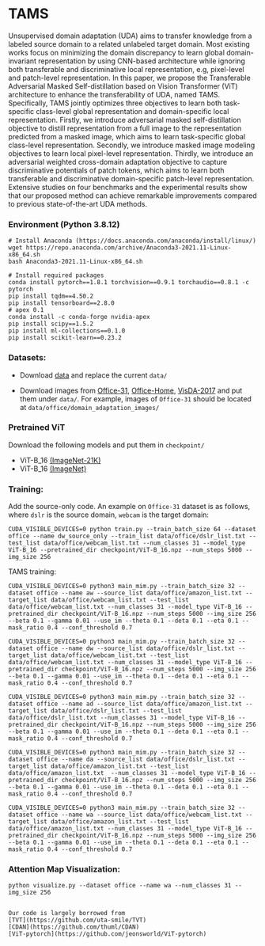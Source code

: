 # TAMS
Unsupervised domain adaptation (UDA) aims to transfer knowledge from a labeled source domain to a related unlabeled target domain. Most existing works focus on minimizing the domain discrepancy to learn global domain-invariant representation by using CNN-based architecture while ignoring both transferable and discriminative local representation, e.g, pixel-level and patch-level representation. In this paper, we propose the Transferable Adversarial Masked Self-distillation based on Vision Transformer (ViT) architecture to enhance the transferability of UDA, named TAMS. Specifically, TAMS jointly optimizes three objectives to learn both task-specific class-level global representation and domain-specific local representation. Firstly, we introduce adversarial masked self-distillation objective to distill representation from a full image to the representation predicted from a masked image, which aims to learn task-specific global class-level representation. Secondly, we introduce masked image modeling objectives to learn local pixel-level representation. Thirdly, we introduce an adversarial weighted cross-domain adaptation objective to capture discriminative potentials of patch tokens, which aims to learn both transferable and discriminative domain-specific patch-level representation. Extensive studies on four benchmarks and the experimental results show that our proposed method can achieve remarkable improvements compared to previous state-of-the-art UDA methods.


### Environment (Python 3.8.12)
```
# Install Anaconda (https://docs.anaconda.com/anaconda/install/linux/)
wget https://repo.anaconda.com/archive/Anaconda3-2021.11-Linux-x86_64.sh
bash Anaconda3-2021.11-Linux-x86_64.sh

# Install required packages
conda install pytorch==1.8.1 torchvision==0.9.1 torchaudio==0.8.1 -c pytorch
pip install tqdm==4.50.2
pip install tensorboard==2.8.0
# apex 0.1
conda install -c conda-forge nvidia-apex
pip install scipy==1.5.2
pip install ml-collections==0.1.0
pip install scikit-learn==0.23.2
```


### Datasets:

- Download [data](https://drive.google.com/file/d/1rnU49vEEdtc3EYVo7QydWzxcSuYqZbUB/view?usp=sharing) and replace the current `data/`

- Download images from [Office-31](https://drive.google.com/file/d/0B4IapRTv9pJ1WGZVd1VDMmhwdlE/view?resourcekey=0-gNMHVtZfRAyO_t2_WrOunA), [Office-Home](https://drive.google.com/file/d/0B81rNlvomiwed0V1YUxQdC1uOTg/view?resourcekey=0-2SNWq0CDAuWOBRRBL7ZZsw), [VisDA-2017](https://github.com/VisionLearningGroup/taskcv-2017-public/tree/master/classification) and put them under `data/`. For example, images of `Office-31` should be located at `data/office/domain_adaptation_images/`

### Pretrained ViT
Download the following models and put them in `checkpoint/`
- ViT-B_16 [(ImageNet-21K)](https://storage.cloud.google.com/vit_models/imagenet21k/ViT-B_16.npz?_ga=2.49067683.-40935391.1637977007)
- ViT-B_16 [(ImageNet)](https://console.cloud.google.com/storage/browser/_details/vit_models/sam/ViT-B_16.npz;tab=live_object)

### Training:
Add the source-only code. An example on `Office-31` dataset is as follows, where `dslr` is the source domain, `webcam` is the target domain:
```
CUDA_VISIBLE_DEVICES=0 python train.py --train_batch_size 64 --dataset office --name dw_source_only --train_list data/office/dslr_list.txt --test_list data/office/webcam_list.txt --num_classes 31 --model_type ViT-B_16 --pretrained_dir checkpoint/ViT-B_16.npz --num_steps 5000 --img_size 256
```
TAMS training:
```
CUDA_VISIBLE_DEVICES=0 python3 main_mim.py --train_batch_size 32 --dataset office --name aw --source_list data/office/amazon_list.txt --target_list data/office/webcam_list.txt --test_list data/office/webcam_list.txt --num_classes 31 --model_type ViT-B_16 --pretrained_dir checkpoint/ViT-B_16.npz --num_steps 5000 --img_size 256 --beta 0.1 --gamma 0.01 --use_im --theta 0.1 --deta 0.1 --eta 0.1 --mask_ratio 0.4 --conf_threshold 0.7

CUDA_VISIBLE_DEVICES=0 python3 main_mim.py --train_batch_size 32 --dataset office --name dw --source_list data/office/dslr_list.txt --target_list data/office/webcam_list.txt --test_list data/office/webcam_list.txt --num_classes 31 --model_type ViT-B_16 --pretrained_dir checkpoint/ViT-B_16.npz --num_steps 5000 --img_size 256 --beta 0.1 --gamma 0.01 --use_im --theta 0.1 --deta 0.1 --eta 0.1 --mask_ratio 0.4 --conf_threshold 0.7

CUDA_VISIBLE_DEVICES=0 python3 main_mim.py --train_batch_size 32 --dataset office --name ad --source_list data/office/amazon_list.txt --target_list data/office/dslr_list.txt --test_list data/office/dslr_list.txt --num_classes 31 --model_type ViT-B_16 --pretrained_dir checkpoint/ViT-B_16.npz --num_steps 5000 --img_size 256 --beta 0.1 --gamma 0.01 --use_im --theta 0.1 --deta 0.1 --eta 0.1 --mask_ratio 0.4 --conf_threshold 0.7

CUDA_VISIBLE_DEVICES=0 python3 main_mim.py --train_batch_size 32 --dataset office --name da --source_list data/office/dslr_list.txt --target_list data/office/amazon_list.txt --test_list data/office/amazon_list.txt  --num_classes 31 --model_type ViT-B_16 --pretrained_dir checkpoint/ViT-B_16.npz --num_steps 5000 --img_size 256 --beta 0.1 --gamma 0.01 --use_im --theta 0.1 --deta 0.1 --eta 0.1 --mask_ratio 0.4 --conf_threshold 0.7

CUDA_VISIBLE_DEVICES=0 python3 main_mim.py --train_batch_size 32 --dataset office --name wa --source_list data/office/webcam_list.txt --target_list data/office/amazon_list.txt --test_list data/office/amazon_list.txt --num_classes 31 --model_type ViT-B_16 --pretrained_dir checkpoint/ViT-B_16.npz --num_steps 5000 --img_size 256 --beta 0.1 --gamma 0.01 --use_im --theta 0.1 --deta 0.1 --eta 0.1 --mask_ratio 0.4 --conf_threshold 0.7
```
### Attention Map Visualization:
```
python visualize.py --dataset office --name wa --num_classes 31 --img_size 256


Our code is largely borrowed from 
[TVT](https://github.com/uta-smile/TVT)
[CDAN](https://github.com/thuml/CDAN) 
[ViT-pytorch](https://github.com/jeonsworld/ViT-pytorch)



